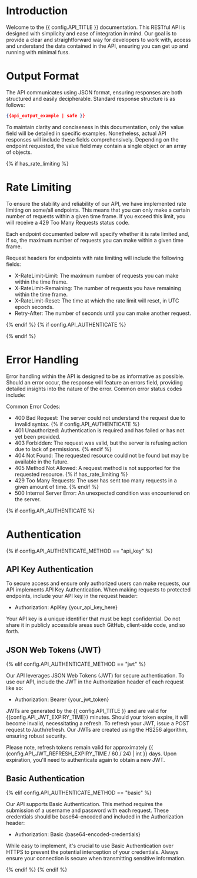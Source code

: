 # Introduction

Welcome to the {{ config.API_TITLE }} documentation. This RESTful API is designed with simplicity and ease of
integration in mind. Our goal is to provide a clear and straightforward way for developers to work with, access and
understand the data contained in the API, ensuring you can get up and running with minimal fuss.

# Output Format

The API communicates using JSON format, ensuring responses are both structured and easily decipherable. Standard
response structure is as follows:

[//]: # (This automatically will output an example response based on the config values)

```json
{{api_output_example | safe }}
```

To maintain clarity and conciseness in this documentation, only the value field will be detailed in specific examples.
Nonetheless, actual API responses will include these fields comprehensively. Depending on the endpoint requested, the
value field may contain a single object or an array of objects.

{% if has_rate_limiting %}

# Rate Limiting

To ensure the stability and reliability of our API, we have implemented rate limiting on some/all endpoints. This
means that you can only make a certain number of requests within a given time frame. If you exceed this limit, you
will receive a 429 Too Many Requests status code.

Each endpoint documented below will specify whether it is rate limited and, if so, the maximum number of requests you
can make within a given time frame.

Request headers for endpoints with rate limiting will include the following fields:

- X-RateLimit-Limit: The maximum number of requests you can make within the time frame.
- X-RateLimit-Remaining: The number of requests you have remaining within the time frame.
- X-RateLimit-Reset: The time at which the rate limit will reset, in UTC epoch seconds.
- Retry-After: The number of seconds until you can make another request.

{% endif %}
{% if config.API_AUTHENTICATE %}

{% endif %}

# Error Handling

Error handling within the API is designed to be as informative as possible. Should an error occur, the response will
feature an errors field, providing detailed insights into the nature of the error.
Common error status codes include:

Common Error Codes:

- 400 Bad Request: The server could not understand the request due to invalid syntax.
  {% if config.API_AUTHENTICATE %}
- 401 Unauthorized: Authentication is required and has failed or has not yet been provided.
- 403 Forbidden: The request was valid, but the server is refusing action due to lack of permissions.
  {% endif %}
- 404 Not Found: The requested resource could not be found but may be available in the future.
- 405 Method Not Allowed: A request method is not supported for the requested resource.
  {% if has_rate_limiting %}
- 429 Too Many Requests: The user has sent too many requests in a given amount of time.
  {% endif %}
- 500 Internal Server Error: An unexpected condition was encountered on the server.

{% if config.API_AUTHENTICATE %}

# Authentication

{% if config.API_AUTHENTICATE_METHOD == "api_key" %}

## API Key Authentication

To secure access and ensure only authorized users can make requests, our API implements API Key Authentication. When
making requests to protected endpoints, include your API key in the request header:

- Authorization: ApiKey {your_api_key_here}

Your API key is a unique identifier that must be kept confidential. Do not share it in publicly accessible areas such
GitHub, client-side code, and so forth.

## JSON Web Tokens (JWT)

{% elif config.API_AUTHENTICATE_METHOD == "jwt" %}

Our API leverages JSON Web Tokens (JWT) for secure authentication. To use our API, include the JWT in the Authorization
header of each request like so:

- Authorization: Bearer {your_jwt_token}

JWTs are generated by the {{ config.API_TITLE }} and are valid for {{config.API_JWT_EXPIRY_TIME}} minutes. Should your
token expire,
it will become invalid, necessitating a refresh. To refresh your JWT, issue a POST request to /auth/refresh. Our JWTs
are created using the HS256 algorithm, ensuring robust security.

Please note, refresh tokens remain valid for approximately {{ (config.API_JWT_REFRESH_EXPIRY_TIME / 60 / 24) | int }}
days.
Upon expiration, you'll need to authenticate again to obtain a new JWT.

## Basic Authentication

{% elif config.API_AUTHENTICATE_METHOD == "basic" %}

Our API supports Basic Authentication. This method requires the submission of a username and password with each request.
These credentials should be base64-encoded and included in the Authorization header:

- Authorization: Basic {base64-encoded-credentials}

While easy to implement, it's crucial to use Basic Authentication over HTTPS to prevent the potential interception of
your credentials. Always ensure your connection is secure when transmitting sensitive information.

{% endif %}
{% endif %}
